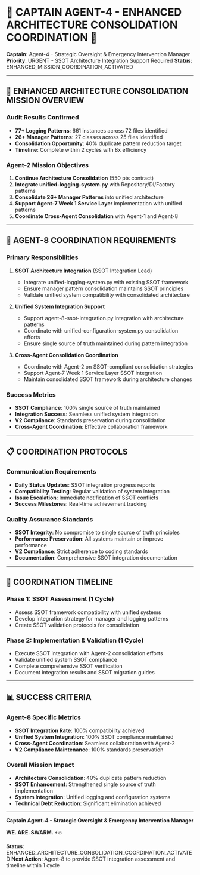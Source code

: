 # 🚨 CAPTAIN AGENT-4 - ENHANCED ARCHITECTURE CONSOLIDATION COORDINATION 🚨

**Captain**: Agent-4 - Strategic Oversight & Emergency Intervention Manager
**Priority**: URGENT - SSOT Architecture Integration Support Required
**Status**: ENHANCED_MISSION_COORDINATION_ACTIVATED

---

## 🎯 ENHANCED ARCHITECTURE CONSOLIDATION MISSION OVERVIEW

### **Audit Results Confirmed**
- **77+ Logging Patterns**: 661 instances across 72 files identified
- **26+ Manager Patterns**: 27 classes across 25 files identified
- **Consolidation Opportunity**: 40% duplicate pattern reduction target
- **Timeline**: Complete within 2 cycles with 8x efficiency

### **Agent-2 Mission Objectives**
1. **Continue Architecture Consolidation** (550 pts contract)
2. **Integrate unified-logging-system.py** with Repository/DI/Factory patterns
3. **Consolidate 26+ Manager Patterns** into unified architecture
4. **Support Agent-7 Week 1 Service Layer** implementation with unified patterns
5. **Coordinate Cross-Agent Consolidation** with Agent-1 and Agent-8

---

## 🤝 AGENT-8 COORDINATION REQUIREMENTS

### **Primary Responsibilities**
1. **SSOT Architecture Integration** (SSOT Integration Lead)
   - Integrate unified-logging-system.py with existing SSOT framework
   - Ensure manager pattern consolidation maintains SSOT principles
   - Validate unified system compatibility with consolidated architecture

2. **Unified System Integration Support**
   - Support agent-8-ssot-integration.py integration with architecture patterns
   - Coordinate with unified-configuration-system.py consolidation efforts
   - Ensure single source of truth maintained during pattern integration

3. **Cross-Agent Consolidation Coordination**
   - Coordinate with Agent-2 on SSOT-compliant consolidation strategies
   - Support Agent-7 Week 1 Service Layer SSOT integration
   - Maintain consolidated SSOT framework during architecture changes

### **Success Metrics**
- **SSOT Compliance**: 100% single source of truth maintained
- **Integration Success**: Seamless unified system integration
- **V2 Compliance**: Standards preservation during consolidation
- **Cross-Agent Coordination**: Effective collaboration framework

---

## 📋 COORDINATION PROTOCOLS

### **Communication Requirements**
- **Daily Status Updates**: SSOT integration progress reports
- **Compatibility Testing**: Regular validation of system integration
- **Issue Escalation**: Immediate notification of SSOT conflicts
- **Success Milestones**: Real-time achievement tracking

### **Quality Assurance Standards**
- **SSOT Integrity**: No compromise to single source of truth principles
- **Performance Preservation**: All systems maintain or improve performance
- **V2 Compliance**: Strict adherence to coding standards
- **Documentation**: Comprehensive SSOT integration documentation

---

## 🚀 COORDINATION TIMELINE

### **Phase 1: SSOT Assessment (1 Cycle)**
- Assess SSOT framework compatibility with unified systems
- Develop integration strategy for manager and logging patterns
- Create SSOT validation protocols for consolidation

### **Phase 2: Implementation & Validation (1 Cycle)**
- Execute SSOT integration with Agent-2 consolidation efforts
- Validate unified system SSOT compliance
- Complete comprehensive SSOT verification
- Document integration results and SSOT migration guides

---

## 📊 SUCCESS CRITERIA

### **Agent-8 Specific Metrics**
- **SSOT Integration Rate**: 100% compatibility achieved
- **Unified System Integration**: 100% SSOT compliance maintained
- **Cross-Agent Coordination**: Seamless collaboration with Agent-2
- **V2 Compliance Maintenance**: 100% standards preservation

### **Overall Mission Impact**
- **Architecture Consolidation**: 40% duplicate pattern reduction
- **SSOT Enhancement**: Strengthened single source of truth implementation
- **System Integration**: Unified logging and configuration systems
- **Technical Debt Reduction**: Significant elimination achieved

---

**Captain Agent-4 - Strategic Oversight & Emergency Intervention Manager**

**WE. ARE. SWARM.** ⚡️🔥

**Status**: ENHANCED_ARCHITECTURE_CONSOLIDATION_COORDINATION_ACTIVATED
**Next Action**: Agent-8 to provide SSOT integration assessment and timeline within 1 cycle

